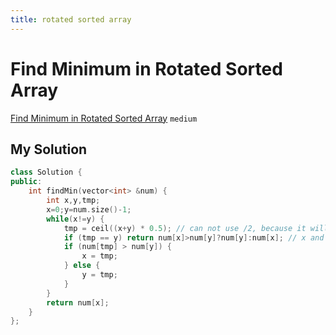 ```yaml
---
title: rotated sorted array
---
```

# Find Minimum in Rotated Sorted Array

[Find Minimum in Rotated Sorted Array](https://oj.leetcode.com/problems/find-minimum-in-rotated-sorted-array/)
`medium`

## My Solution

```cpp
class Solution {
public:
    int findMin(vector<int> &num) {
        int x,y,tmp;
        x=0;y=num.size()-1;
        while(x!=y) {
            tmp = ceil((x+y) * 0.5); // can not use /2, because it will convert to int, which is round(not ceil, 3.5=>3).
            if (tmp == y) return num[x]>num[y]?num[y]:num[x]; // x and y are near each other
            if (num[tmp] > num[y]) {
                x = tmp;
            } else {
                y = tmp;
            }
        }
        return num[x];
    }
};
```
